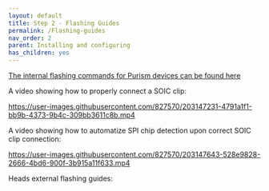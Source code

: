 ```yaml
---
layout: default
title: Step 2 - Flashing Guides
permalink: /Flashing-guides
nav_order: 2
parent: Installing and configuring
has_children: yes
---
```


[The internal flashing commands for Purism devices can be found here](https://docs.puri.sm/PureBoot/Heads/User_Manual.html#flash-the-compiled-heads-rom-to-your-hardware)

A video showing how to properly connect a SOIC clip:

https://user-images.githubusercontent.com/827570/203147231-4791a1f1-bb9b-4373-9b4c-309bb3611c8b.mp4


A video showing how to automatize SPI chip detection upon correct SOIC clip connection:

https://user-images.githubusercontent.com/827570/203147643-528e9828-2666-4bd6-900f-3b915a11f633.mp4


Heads external flashing guides:
